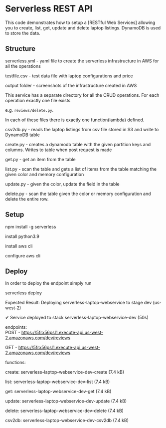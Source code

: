 <!--
title: 'Laptop Listing Webservice'
description: 'This code demonstrates how to setup a RESTful Web Service allowing you to create, list, get, update and delete laptop listing according to given configuration. DynamoDB is used to store the data.'
platform: AWS
language: Python
framework: Serverless
-->
# Serverless REST API

This code demonstrates how to setup a [RESTful Web Services] allowing you to create, list, get, update and delete laptop listings. DynamoDB is used to store the data. 

## Structure
serverless.yml - yaml file to create the serverless infrastructure in AWS for all the operations 

testfile.csv - test data file with laptop configurations and price 

output folder - screenshots of the infrastructure created in AWS

This service has a separate directory for all the CRUD operations. For each operation exactly one file exists 

e.g. `reviews/delete.py`. 

In each of these files there is exactly one function(lambda) defined.

csv2db.py - reads the laptop listings from csv file stored in S3 and write to DynamoDB table

create.py - creates a dynamodb table with the given partition keys and columns. Writes to table when post request is made

get.py - get an item from the table

list.py - scan the table and gets a list of items from the table matching the given color and memory configuration

update.py - given the color, update the field in the table

delete.py - scan the table given the color or memory configuration and delete the entire row.

## Setup

npm install -g serverless

install python3.9

install aws cli

configure aws cli

## Deploy

In order to deploy the endpoint simply run

serverless deploy


Expected Result:
Deploying serverless-laptop-webservice to stage dev (us-west-2)

✔ Service deployed to stack serverless-laptop-webservice-dev (50s)

endpoints:                                                                                                                                                                    
  POST - https://5frx56psl1.execute-api.us-west-2.amazonaws.com/dev/reviews
  
  
 GET - https://5frx56psl1.execute-api.us-west-2.amazonaws.com/dev/reviews

functions:

create: serverless-laptop-webservice-dev-create (7.4 kB)

list: serverless-laptop-webservice-dev-list (7.4 kB)

get: serverless-laptop-webservice-dev-get (7.4 kB)

update: serverless-laptop-webservice-dev-update (7.4 kB)

delete: serverless-laptop-webservice-dev-delete (7.4 kB)

csv2db: serverless-laptop-webservice-dev-csv2db (7.4 kB)
